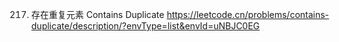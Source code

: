 217. 存在重复元素 Contains Duplicate
https://leetcode.cn/problems/contains-duplicate/description/?envType=list&envId=uNBJC0EG
